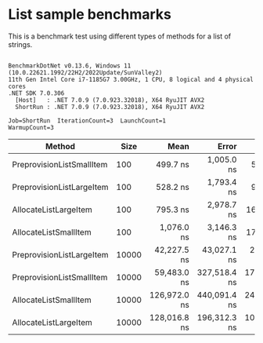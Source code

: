 # List sample benchmarks

This is a benchmark test using different types of methods for a list of strings.

```

BenchmarkDotNet v0.13.6, Windows 11 (10.0.22621.1992/22H2/2022Update/SunValley2)
11th Gen Intel Core i7-1185G7 3.00GHz, 1 CPU, 8 logical and 4 physical cores
.NET SDK 7.0.306
  [Host]   : .NET 7.0.9 (7.0.923.32018), X64 RyuJIT AVX2
  ShortRun : .NET 7.0.9 (7.0.923.32018), X64 RyuJIT AVX2

Job=ShortRun  IterationCount=3  LaunchCount=1  
WarmupCount=3  

```
|                    Method |  Size |         Mean |        Error |       StdDev |       StdErr |          Min |          Max |        Op/s |    Gen0 |    Gen1 |    Gen2 | Allocated |
|-------------------------- |------ |-------------:|-------------:|-------------:|-------------:|-------------:|-------------:|------------:|--------:|--------:|--------:|----------:|
| PreprovisionListSmallItem |   100 |     499.7 ns |   1,005.0 ns |     55.09 ns |     31.80 ns |     464.5 ns |     563.2 ns | 2,001,256.9 |  0.1364 |       - |       - |     856 B |
| PreprovisionListLargeItem |   100 |     528.2 ns |   1,793.4 ns |     98.30 ns |     56.76 ns |     455.0 ns |     639.9 ns | 1,893,130.2 |  0.1364 |       - |       - |     856 B |
|     AllocateListLargeItem |   100 |     795.3 ns |   2,978.7 ns |    163.27 ns |     94.27 ns |     686.0 ns |     983.0 ns | 1,257,314.3 |  0.3490 |  0.0010 |       - |    2192 B |
|     AllocateListSmallItem |   100 |   1,076.0 ns |   3,146.3 ns |    172.46 ns |     99.57 ns |     926.8 ns |   1,264.8 ns |   929,340.1 |  0.3490 |       - |       - |    2192 B |
| PreprovisionListLargeItem | 10000 |  42,227.5 ns |  43,027.1 ns |  2,358.46 ns |  1,361.66 ns |  39,697.3 ns |  44,364.9 ns |    23,681.2 | 12.6343 |  2.0752 |       - |   80056 B |
| PreprovisionListSmallItem | 10000 |  59,483.0 ns | 327,518.4 ns | 17,952.39 ns | 10,364.82 ns |  44,905.5 ns |  79,535.4 ns |    16,811.5 | 12.6343 |  2.0752 |       - |   80056 B |
|     AllocateListSmallItem | 10000 | 126,972.0 ns | 440,091.4 ns | 24,122.89 ns | 13,927.36 ns | 111,884.2 ns | 154,793.6 ns |     7,875.7 | 41.6260 | 41.6260 | 41.6260 |  262470 B |
|     AllocateListLargeItem | 10000 | 128,016.8 ns | 196,312.3 ns | 10,760.54 ns |  6,212.60 ns | 121,280.3 ns | 140,426.8 ns |     7,811.5 | 41.6260 | 41.6260 | 41.6260 |  262470 B |
